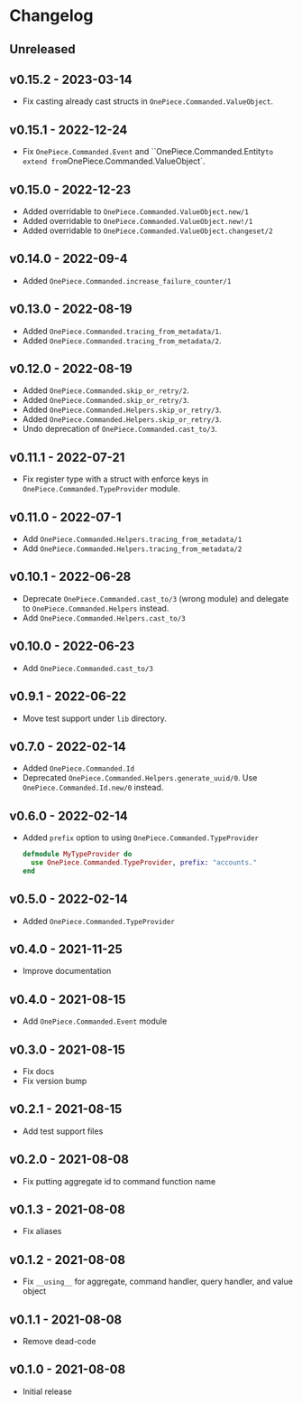 # Changelog

## Unreleased

## v0.15.2 - 2023-03-14

- Fix casting already cast structs in `OnePiece.Commanded.ValueObject`.

## v0.15.1 - 2022-12-24

- Fix `OnePiece.Commanded.Event` and ``OnePiece.Commanded.Entity` to extend from `OnePiece.Commanded.ValueObject`.

## v0.15.0 - 2022-12-23

- Added overridable to `OnePiece.Commanded.ValueObject.new/1`
- Added overridable to `OnePiece.Commanded.ValueObject.new!/1`
- Added overridable to `OnePiece.Commanded.ValueObject.changeset/2`

## v0.14.0 - 2022-09-4

- Added `OnePiece.Commanded.increase_failure_counter/1`

## v0.13.0 - 2022-08-19

- Added `OnePiece.Commanded.tracing_from_metadata/1`.
- Added `OnePiece.Commanded.tracing_from_metadata/2`.

## v0.12.0 - 2022-08-19

- Added `OnePiece.Commanded.skip_or_retry/2`.
- Added `OnePiece.Commanded.skip_or_retry/3`.
- Added `OnePiece.Commanded.Helpers.skip_or_retry/3`.
- Added `OnePiece.Commanded.Helpers.skip_or_retry/3`.
- Undo deprecation of `OnePiece.Commanded.cast_to/3`.

## v0.11.1 - 2022-07-21

- Fix register type with a struct with enforce keys in  `OnePiece.Commanded.TypeProvider` module.

## v0.11.0 - 2022-07-1

- Add `OnePiece.Commanded.Helpers.tracing_from_metadata/1`
- Add `OnePiece.Commanded.Helpers.tracing_from_metadata/2`

## v0.10.1 - 2022-06-28

- Deprecate `OnePiece.Commanded.cast_to/3` (wrong module) and delegate to
  `OnePiece.Commanded.Helpers` instead.
- Add `OnePiece.Commanded.Helpers.cast_to/3`

## v0.10.0 - 2022-06-23

- Add `OnePiece.Commanded.cast_to/3`

## v0.9.1 - 2022-06-22

- Move test support under `lib` directory.

## v0.7.0 - 2022-02-14

- Added `OnePiece.Commanded.Id`
- Deprecated `OnePiece.Commanded.Helpers.generate_uuid/0`. Use
  `OnePiece.Commanded.Id.new/0` instead.

## v0.6.0 - 2022-02-14

- Added `prefix` option to using `OnePiece.Commanded.TypeProvider`

  ```elixir
  defmodule MyTypeProvider do
    use OnePiece.Commanded.TypeProvider, prefix: "accounts."
  end
  ```

## v0.5.0 - 2022-02-14

- Added `OnePiece.Commanded.TypeProvider`

## v0.4.0 - 2021-11-25

- Improve documentation

## v0.4.0 - 2021-08-15

- Add `OnePiece.Commanded.Event` module

## v0.3.0 - 2021-08-15

- Fix docs
- Fix version bump

## v0.2.1 - 2021-08-15

- Add test support files

## v0.2.0 - 2021-08-08

- Fix putting aggregate id to command function name

## v0.1.3 - 2021-08-08

- Fix aliases

## v0.1.2 - 2021-08-08

- Fix `__using__` for aggregate, command handler, query handler, and value
  object

## v0.1.1 - 2021-08-08

- Remove dead-code

## v0.1.0 - 2021-08-08

- Initial release
